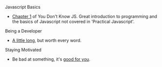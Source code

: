 Javascript Basics  
  - [Chapter 1](https://github.com/getify/You-Dont-Know-JS/blob/master/up%20&%20going/README.md#you-dont-know-js-up--going) of You Don't Know JS.  Great introduction to programming and the basics of Javascript not covered in 'Practical Javascript'.

Being a Developer
  - [A little long](http://peternixey.com/post/83510597580/how-to-be-a-great-software-developer), but worth every word.
  
Staying Motivated
  - Be bad at something, it's [good for you](https://www.ted.com/talks/eduardo_briceno_how_to_get_better_at_the_things_you_care_about).

